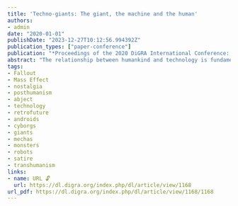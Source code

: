 ```yaml
---
title: 'Techno-giants: The giant, the machine and the human'
authors:
- admin
date: "2020-01-01"
publishDate: "2023-12-27T10:12:56.994392Z"
publication_types: ["paper-conference"]
publication: "*Proceedings of the 2020 DiGRA International Conference: Play Everywhere*"
abstract: "The relationship between humankind and technology is fundamental, but also a longstanding source of unease, particularly as that relationship has become ever more intimate and irreversible. In this paper, I connect this age-old anxiety with the age-old figure of the giant, a monster similarly intertwined with ancient questions on the boundaries of humanity. I focus on two examples: the Human-Reaper larva in Mass Effect 2 and Liberty Prime in Fallout 3 and 4. Although different in approach, these examples demonstrate a use of a phenomenon I call the ‘techno-giant’ to explore and reflect the powerful anxieties in our cultures to do with the future of the human– technology relationship. In particular, both examples expose the human–nonhuman boundary as being exceeding difficult to define and place, despite a constant desire to. The figure of the giant offers a powerful focal point for these representations."
tags:
- Fallout
- Mass Effect
- nostalgia
- posthumanism
- abject
- technology
- retrofuture
- androids
- cyborgs
- giants
- mechas
- monsters
- robots
- satire
- transhumanism
links:
- name: URL 🔓
  url: https://dl.digra.org/index.php/dl/article/view/1168
url_pdf: https://dl.digra.org/index.php/dl/article/view/1168/1168
---
```

